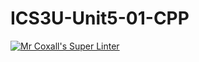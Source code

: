# ICS3U-Unit5-01-CPP

[![Mr Coxall's Super Linter](https://github.com/Tyler-Bell/ICS3U-Unit5-01-CPP/workflows/Mr%20Coxall's%20Super%20Linter/badge.svg)](https://github.com/Tyler-Bell/ICS3U-Unit5-01-CPP/actions/)

